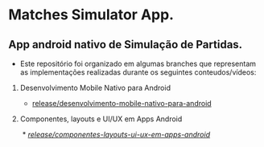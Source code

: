 # Matches Simulator App.

## App android nativo de Simulação de Partidas.
 * Este repositório foi organizado em algumas branches que representam as implementações realizadas durante os seguintes conteudos/vídeos:

 1. Desenvolvimento Mobile Nativo para Android
    
    * [release/desenvolvimento-mobile-nativo-para-android](https://github.com/CaioHangai/SantanderBootcampMobileDeveloper/tree/release/desenvolvimento-mobile-nativo-para-android/First%20Project)
    
   2. Componentes, layouts e UI/UX em Apps Android

       ​	* [*release/componentes-layouts-ui-ux-em-apps-android*](https://github.com/CaioHangai/SantanderBootcampMobileDeveloper/tree/release/componentes-layouts-ui-ux-em-apps-android/First%20Project)

